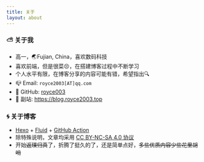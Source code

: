 ```yaml
---
title: 关于
layout: about
---
```


<link href="https://fonts.dogedoge.com/css2?family=Sriracha&display=swap" rel="stylesheet" media="print" onload='this.media="all"'>

### :partly_sunny: 关于我

- 高一，:earth_asia:Fujian, China，喜欢数码科技
- 喜欢前端，但是很菜:persevere:，在搭建博客过程中不断学习
- 个人水平有限，在博客分享的内容可能有错，希望指出:mag:
- :mailbox_closed: Email:  `royce2003[AT]qq.com`
- :octopus: GitHub: [royce003](https://github.com/royce003)
- :wrench: 副站: https://blog.royce2003.top

### :cyclone: 关于博客

- <span>[Hexo](https://hexo.io/zh-cn) + [Fluid](https://github.com/fluid-dev/hexo-theme-fluid) + [GitHub Action](https://github.com/features/actions)</span>
- 除特殊说明，文章均采用 [CC BY-NC-SA 4.0 协议](https://creativecommons.org/licenses/by-nc-sa/4.0/deed.zh)
- 开始~~返璞归真~~了，折腾了挺久的了，还是简单点好，~~多些优质内容少些花里胡哨~~


<!-- ### :partly_sunny: 博客历史

{% cb 2020.02.27 从 NexT 搬迁至 Fluid, 1, orange %}
{% cb 2020.03.05 搬迁全部完成, 1, orange %}
{% cb 2020.03.16 新增相册, 1, orange %}
{% cb 2020.03.24 使用增强版 Valine-Admin, 1, orange %}
{% cb 2020.03.26 新增暗黑模式, 1, orange %} -->
